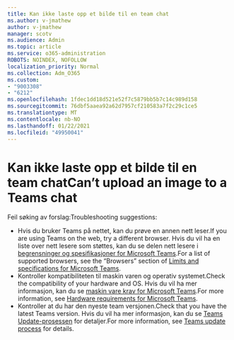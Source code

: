 ```yaml
---
title: Kan ikke laste opp et bilde til en team chat
ms.author: v-jmathew
author: v-jmathew
manager: scotv
ms.audience: Admin
ms.topic: article
ms.service: o365-administration
ROBOTS: NOINDEX, NOFOLLOW
localization_priority: Normal
ms.collection: Adm_O365
ms.custom:
- "9003308"
- "6212"
ms.openlocfilehash: 1fdec1dd18d521e52f7c5879bb5b7c14c989d158
ms.sourcegitcommit: 76dbf5aaea92a62d7957cf210583a7f2c29c1ce5
ms.translationtype: MT
ms.contentlocale: nb-NO
ms.lasthandoff: 01/22/2021
ms.locfileid: "49950041"
---
```

# <a name="cant-upload-an-image-to-a-teams-chat"></a><span data-ttu-id="6669e-102">Kan ikke laste opp et bilde til en team chat</span><span class="sxs-lookup"><span data-stu-id="6669e-102">Can’t upload an image to a Teams chat</span></span>

<span data-ttu-id="6669e-103">Feil søking av forslag:</span><span class="sxs-lookup"><span data-stu-id="6669e-103">Troubleshooting suggestions:</span></span>

- <span data-ttu-id="6669e-104">Hvis du bruker Teams på nettet, kan du prøve en annen nett leser.</span><span class="sxs-lookup"><span data-stu-id="6669e-104">If you are using Teams on the web, try a different browser.</span></span> <span data-ttu-id="6669e-105">Hvis du vil ha en liste over nett lesere som støttes, kan du se delen nett lesere i [begrensninger og spesifikasjoner for Microsoft Teams](https://docs.microsoft.com/microsoftteams/limits-specifications-teams).</span><span class="sxs-lookup"><span data-stu-id="6669e-105">For a list of supported browsers, see the “Browsers” section of [Limits and specifications for Microsoft Teams](https://docs.microsoft.com/microsoftteams/limits-specifications-teams).</span></span>
- <span data-ttu-id="6669e-106">Kontroller kompatibiliteten til maskin varen og operativ systemet.</span><span class="sxs-lookup"><span data-stu-id="6669e-106">Check the compatibility of your hardware and OS.</span></span> <span data-ttu-id="6669e-107">Hvis du vil ha mer informasjon, kan du se [maskin vare krav for Microsoft Teams](https://docs.microsoft.com/microsoftteams/hardware-requirements-for-the-teams-app).</span><span class="sxs-lookup"><span data-stu-id="6669e-107">For more information, see [Hardware requirements for Microsoft Teams](https://docs.microsoft.com/microsoftteams/hardware-requirements-for-the-teams-app).</span></span>
- <span data-ttu-id="6669e-108">Kontroller at du har den nyeste team versjonen.</span><span class="sxs-lookup"><span data-stu-id="6669e-108">Check that you have the latest Teams version.</span></span> <span data-ttu-id="6669e-109">Hvis du vil ha mer informasjon, kan du se [Teams Update-prosessen](https://docs.microsoft.com/microsoftteams/teams-client-update) for detaljer.</span><span class="sxs-lookup"><span data-stu-id="6669e-109">For more information, see [Teams update process](https://docs.microsoft.com/microsoftteams/teams-client-update) for details.</span></span>
